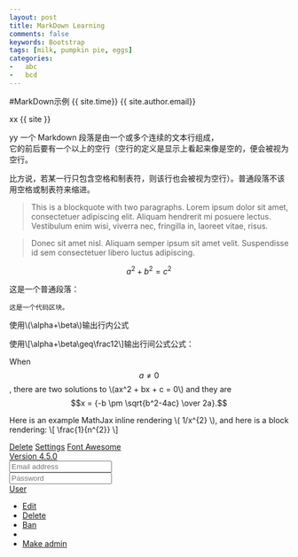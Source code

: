```yaml
---
layout: post
title: MarkDown Learning
comments: false
keywords: Bootstrap
tags: [milk, pumpkin pie, eggs]
categories: 
-   abc
-   bcd
---
```

#MarkDown示例
{{ site.time}}
{{ site.author.email}}

xx
{{ site }}

yy
一个 Markdown 段落是由一个或多个连续的文本行组成，   
它的前后要有一个以上的空行（空行的定义是显示上看起来像是空的，便会被视为空行。

比方说，若某一行只包含空格和制表符，则该行也会被视为空行）。普通段落不该用空格或制表符来缩进。

> This is a blockquote with two paragraphs. Lorem ipsum dolor sit amet,
consectetuer adipiscing elit. Aliquam hendrerit mi posuere lectus.
Vestibulum enim wisi, viverra nec, fringilla in, laoreet vitae, risus.

> Donec sit amet nisl. Aliquam semper ipsum sit amet velit. Suspendisse
id sem consectetuer libero luctus adipiscing.



$$a^2 + b^2 = c^2$$


这是一个普通段落：

    这是一个代码区块。

使用\\(\alpha+\beta\\)输出行内公式

使用\\[\alpha+\beta\geq\frac12\\]输出行间公式公式：

When $$a \ne 0$$, there are two solutions to \\(ax^2 + bx + c = 0\\) and they are
$$x = {-b \pm \sqrt{b^2-4ac} \over 2a}.$$

Here is an example MathJax inline rendering \\( 1/x^{2} \\), and here is a block rendering: 
\\[ \frac{1}{n^{2}} \\]

<a class="btn btn-danger" href="#">
  <i class="fa fa-trash-o fa-lg"></i> Delete</a>
<a class="btn btn-default btn-sm" href="#">
  <i class="fa fa-cog"></i> Settings</a>

<a class="btn btn-lg btn-success" href="#">
  <i class="fa fa-flag fa-2x pull-left"></i> Font Awesome<br>Version 4.5.0</a>

<div class="btn-group">
  <a class="btn btn-default" href="#"><i class="fa fa-align-left"></i></a>
  <a class="btn btn-default" href="#"><i class="fa fa-align-center"></i></a>
  <a class="btn btn-default" href="#"><i class="fa fa-align-right"></i></a>
  <a class="btn btn-default" href="#"><i class="fa fa-align-justify"></i></a>
</div>

<div class="input-group margin-bottom-sm">
  <span class="input-group-addon"><i class="fa fa-envelope-o fa-fw"></i></span>
  <input class="form-control" type="text" placeholder="Email address">
</div>
<div class="input-group">
  <span class="input-group-addon"><i class="fa fa-key fa-fw"></i></span>
  <input class="form-control" type="password" placeholder="Password">
</div>

<div class="btn-group open">
  <a class="btn btn-primary" href="#"><i class="fa fa-user fa-fw"></i> User</a>
  <a class="btn btn-primary dropdown-toggle" data-toggle="dropdown" href="#">
    <span class="fa fa-caret-down"></span></a>
  <ul class="dropdown-menu">
    <li><a href="#"><i class="fa fa-pencil fa-fw"></i> Edit</a></li>
    <li><a href="#"><i class="fa fa-trash-o fa-fw"></i> Delete</a></li>
    <li><a href="#"><i class="fa fa-ban fa-fw"></i> Ban</a></li>
    <li class="divider"></li>
    <li><a href="#"><i class="i"></i> Make admin</a></li>
  </ul>
</div>

